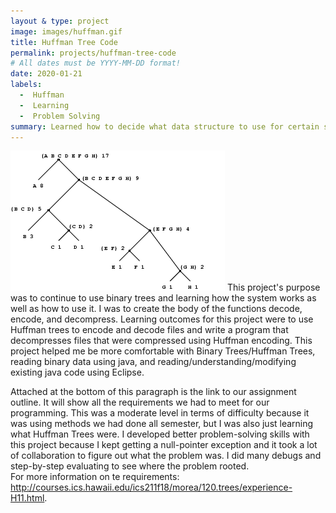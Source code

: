```yaml
---
layout & type: project
image: images/huffman.gif
title: Huffman Tree Code
permalink: projects/huffman-tree-code
# All dates must be YYYY-MM-DD format!
date: 2020-01-21
labels:
  -  Huffman
  -  Learning
  -  Problem Solving
summary: Learned how to decide what data structure to use for certain situations.
---
```


<img class="ui medium left floated image" src="../images/huffman.gif">
  This project's purpose was to continue to use binary trees and learning how the system works as well as how to use it.  I was to create the body of the functions decode, encode, and decompress.  Learning outcomes for this project were to use Huffman trees to encode and decode files and write a program that decompresses files that were compressed using Huffman encoding.  This project helped me be more comfortable with Binary Trees/Huffman Trees, reading binary data using java, and reading/understanding/modifying existing java code using Eclipse.  

  Attached at the bottom of this paragraph is the link to our assignment outline.  It will show all the requirements we had to meet for our programming.  This was a moderate level in terms of difficulty because it was using methods we had done all semester, but I was also just learning what Huffman Trees were.  I developed better problem-solving skills with this project because I kept getting a null-pointer exception and it took a lot of collaboration to figure out what the problem was.  I did many debugs and step-by-step evaluating to see where the problem rooted.  
For more information on te requirements: http://courses.ics.hawaii.edu/ics211f18/morea/120.trees/experience-H11.html.
